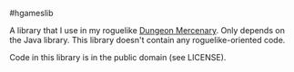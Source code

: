 #hgameslib

A library that I use in my roguelike [Dungeon Mercenary](http://www.schplaf.org/hgames). Only depends on the Java library. This library doesn't contain any roguelike-oriented code.

Code in this library is in the public domain (see LICENSE).